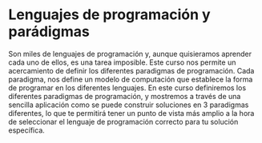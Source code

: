 # Lenguajes de programación y parádigmas

Son miles de lenguajes de programación y, aunque quisieramos aprender cada uno de ellos, es una tarea imposible.
Este curso nos permite un acercamiento de definir los diferentes paradigmas de programación. Cada paradigma,
nos define un modelo de computación que establece la forma de programar en los diferentes lenguajes.
En este curso definiremos los diferentes paradigmas de programación, y mostremos a través de una sencilla aplicación 
como se puede construir soluciones en 3 paradigmas diferentes, lo que te permitirá tener un punto de vista 
más amplio a la hora de seleccionar el lenguaje de programación correcto para tu solución específica.
